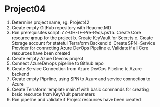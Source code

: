 # Project04

1. Determine project name, eg: Project42
2. Create empty GitHub repository with Readme.MD
3. Run prerequisites script: AZ-GH-TF-Pre-Reqs.ps1
	a. Create Core resource group for the project
	b. Create KeyVault for Secrets
	c. Create Storage account for stateful Terraform Backend
	d. Create SPN -Service Provider for connecting Azure DevOps Pipeline
	e. Validate if all Core resources have been created
4. Create empty Azure Devops project
5. Connect AzureDevops pipeline to Github repo
6. Create Service Connection from Azure DevOps Pipeline to Azure backend
7. Create empty Pipeline, using SPN to Azure and service connection to Azure
8. Create Terraform template main.tf with basic commands for creating basic resource from KeyVault parameters
9. Run pipeline and validate if Project resources have been created
